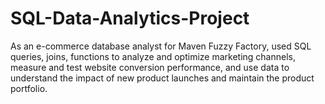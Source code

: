 # SQL-Data-Analytics-Project

As an e-commerce database analyst for Maven Fuzzy Factory, used SQL queries, joins, functions to analyze and optimize marketing channels, measure and test website conversion performance, and use data to understand the impact of new product launches and maintain the product portfolio.
